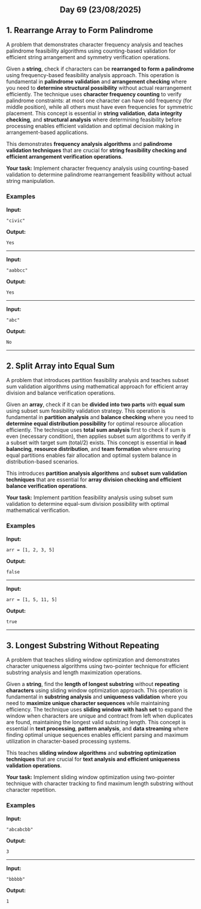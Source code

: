 <h2 align="center">Day 69 (23/08/2025)</h2>

## 1. Rearrange Array to Form Palindrome
A problem that demonstrates character frequency analysis and teaches palindrome feasibility algorithms using counting-based validation for efficient string arrangement and symmetry verification operations.

Given a **string**, check if characters can be **rearranged to form a palindrome** using frequency-based feasibility analysis approach. This operation is fundamental in **palindrome validation** and **arrangement checking** where you need to **determine structural possibility** without actual rearrangement efficiently. The technique uses **character frequency counting** to verify palindrome constraints: at most one character can have odd frequency (for middle position), while all others must have even frequencies for symmetric placement. This concept is essential in **string validation**, **data integrity checking**, and **structural analysis** where determining feasibility before processing enables efficient validation and optimal decision making in arrangement-based applications.

This demonstrates **frequency analysis algorithms** and **palindrome validation techniques** that are crucial for **string feasibility checking and efficient arrangement verification operations**.

**Your task:** Implement character frequency analysis using counting-based validation to determine palindrome rearrangement feasibility without actual string manipulation.

### Examples

**Input:**
```
"civic"
```
**Output:**
```
Yes
```

---

**Input:**
```
"aabbcc"
```
**Output:**
```
Yes
```

---

**Input:**
```
"abc"
```
**Output:**
```
No
```

---

## 2. Split Array into Equal Sum
A problem that introduces partition feasibility analysis and teaches subset sum validation algorithms using mathematical approach for efficient array division and balance verification operations.

Given an **array**, check if it can be **divided into two parts** with **equal sum** using subset sum feasibility validation strategy. This operation is fundamental in **partition analysis** and **balance checking** where you need to **determine equal distribution possibility** for optimal resource allocation efficiently. The technique uses **total sum analysis** first to check if sum is even (necessary condition), then applies subset sum algorithms to verify if a subset with target sum (total/2) exists. This concept is essential in **load balancing**, **resource distribution**, and **team formation** where ensuring equal partitions enables fair allocation and optimal system balance in distribution-based scenarios.

This introduces **partition analysis algorithms** and **subset sum validation techniques** that are essential for **array division checking and efficient balance verification operations**.

**Your task:** Implement partition feasibility analysis using subset sum validation to determine equal-sum division possibility with optimal mathematical verification.

### Examples

**Input:**
```
arr = [1, 2, 3, 5]
```
**Output:**
```
false
```

---

**Input:**
```
arr = [1, 5, 11, 5]
```
**Output:**
```
true
```

---

## 3. Longest Substring Without Repeating
A problem that teaches sliding window optimization and demonstrates character uniqueness algorithms using two-pointer technique for efficient substring analysis and length maximization operations.

Given a **string**, find the **length of longest substring** without **repeating characters** using sliding window optimization approach. This operation is fundamental in **substring analysis** and **uniqueness validation** where you need to **maximize unique character sequences** while maintaining efficiency. The technique uses **sliding window with hash set** to expand the window when characters are unique and contract from left when duplicates are found, maintaining the longest valid substring length. This concept is essential in **text processing**, **pattern analysis**, and **data streaming** where finding optimal unique sequences enables efficient parsing and maximum utilization in character-based processing systems.

This teaches **sliding window algorithms** and **substring optimization techniques** that are crucial for **text analysis and efficient uniqueness validation operations**.

**Your task:** Implement sliding window optimization using two-pointer technique with character tracking to find maximum length substring without character repetition.

### Examples

**Input:**
```
"abcabcbb"
```
**Output:**
```
3
```

---

**Input:**
```
"bbbbb"
```
**Output:**
```
1
```
